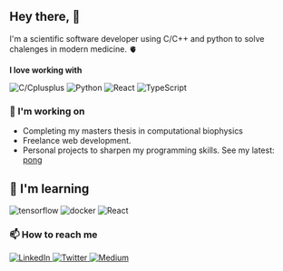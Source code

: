 ## Hey there, :wave:

I'm a scientific software developer using C/C++ and python to solve chalenges in modern medicine. 🫀

**I love working with**

<div display="flex">
  <img src="https://img.shields.io/badge/C/C++-3C506E.svg?style=for-the-badge&logo=cplusplus&logoColor=white" alt="C/Cplusplus"/>
  <img src="https://img.shields.io/badge/Python-3776AB.svg?style=for-the-badge&logo=python&logoColor=white" alt="Python"/>
  <img src="https://img.shields.io/badge/react-%2320232a.svg?style=for-the-badge&logo=react&logoColor=%2361DAFB" alt="React"/>
  <img src="https://img.shields.io/badge/typescript-%23007ACC.svg?style=for-the-badge&logo=typescript&logoColor=white" alt="TypeScript"/>
</div>

### :pencil: I'm working on 

- Completing my masters thesis in computational biophysics
- Freelance web development.
- Personal projects to sharpen my programming skills. See my latest: [pong](https://pong.tmhntr.com)

## :book: I'm learning

<div display="flex">
  <img src="https://img.shields.io/badge/tensorflow-FF6F00.svg?style=for-the-badge&logo=tensorflow&logoColor=white" alt="tensorflow"/>
  <img src="https://img.shields.io/badge/docker-2496ED.svg?style=for-the-badge&logo=docker&logoColor=white" alt="docker"/>
  <img src="https://img.shields.io/badge/inkscape-white.svg?style=for-the-badge&logo=inkscape&logoColor=black" alt="React"/>

</div>

### :mailbox: How to reach me

<div display="flex">
  <a href="https://www.linkedin.com/in/tmhntr/">
    <img src="https://img.shields.io/badge/linkedin-%230077B5.svg?style=for-the-badge&logo=linkedin&logoColor=white" alt="LinkedIn"/>
  </a>
  <a href="https://twitter.com/tmhntr">
    <img src="https://img.shields.io/badge/tmhntr-%231DA1F2.svg?style=for-the-badge&logo=Twitter&logoColor=white" alt="Twitter"/>
  </a>
  <a href="https://tmhntr.com">
    <img src="https://img.shields.io/badge/tmhntr.com-12100E?style=for-the-badge&logo=about.me&logoColor=white" alt="Medium"/>
  </a>
</div>

